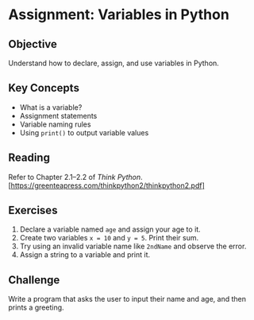 
# Assignment: Variables in Python

## Objective
Understand how to declare, assign, and use variables in Python.

## Key Concepts
- What is a variable?
- Assignment statements
- Variable naming rules
- Using `print()` to output variable values

## Reading
Refer to Chapter 2.1–2.2 of *Think Python*. [https://greenteapress.com/thinkpython2/thinkpython2.pdf]

## Exercises
1. Declare a variable named `age` and assign your age to it.
2. Create two variables `x = 10` and `y = 5`. Print their sum.
3. Try using an invalid variable name like `2ndName` and observe the error.
4. Assign a string to a variable and print it.

## Challenge
Write a program that asks the user to input their name and age, and then prints a greeting.
